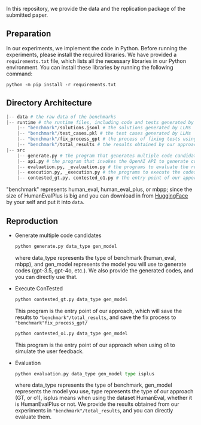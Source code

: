 In this repository, we provide the data and the replication package of the submitted paper.

## Preparation

In our experiments, we implement the code in Python. Before running the experiments, please install the required libraries. We have provided a `requirements.txt` file, which lists all the necessary libraries in our Python environment. You can install these libraries by running the following command:

`python -m pip install -r requirements.txt`

## Directory Architecture
```python
|-- data # the raw data of the benchmarks
|-- runtime # the runtime files, including code and tests generated by LLMs, the intermediate execution processes, and the results of our approach
    |-- "benchmark"/solutions.jsonl # the solutions generated by LLMs
    |-- "benchmark"/test_cases.pkl # the test cases generated by LLMs
    |-- "benchmark"/fix_process_gpt # the process of fixing tests using GPT
    |-- "benchmark"/total_results # the results obtained by our approach
|-- src
    |-- generate.py # the program that generates multiple code candidates with diversity
    |-- api.py # the program that invokes the OpenAI API to generate code candidates 
    |-- evaluation.py, _evaluation.py # the programs to evaluate the results
    |-- execution.py, _execution.py # the programs to execute the codes
    |-- contested_gt.py, contested_o1.py # the entry point of our apporaches
```
"benchmark" represents human_eval, human_eval_plus, or mbpp; since the size of HumanEvalPlus is big and you can download in from [HuggingFace](https://huggingface.co/datasets/evalplus/humanevalplus) by your self and put it into `data`.
## Reproduction

- Generate multiple code candidates
    ```python
    python generate.py data_type gen_model
    ```
    where data_type represents the type of benchmark (human_eval, mbpp), and gen_model represents the model you will use to generate codes (gpt-3.5, gpt-4o, etc.). We also provide the generated codes, and you can directly use that. 

- Execute ConTested
    ```python
    python contested_gt.py data_type gen_model
    ```
    This program is the entry point of our approach, which will save the results to  `"benchmark"/total_results`, and save the fix process to `"benchmark"fix_process_gpt/`

    ```python
    python contested_o1.py data_type gen_model
    ```
    This program is the entry point of our approach when using o1 to simulate the user feedback.

- Evaluation
    ```python
    python evaluation.py data_type gen_model type isplus
    ```
    where data_type represents the type of benchmark, gen_model represents the model you use, type represents the type of our approach (GT, or o1), isplus means when using the dataset HumanEval, whether it is HumanEvalPlus or not. We provide the results obtained from our experiments in `"benchmark"/total_results`, and you can directly evaluate them.